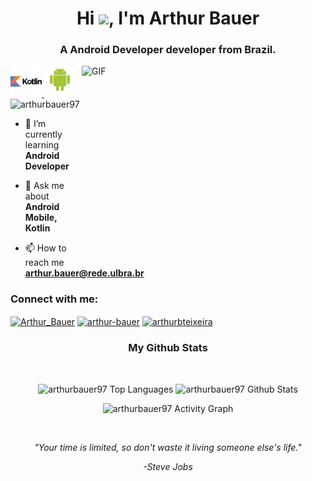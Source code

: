 <h1 align="center">Hi <img src="https://media.tenor.com/images/30169e4a670daf12443df7d2dd140176/tenor.gif" height="32" />, I'm Arthur Bauer</h1>
<h3 align="center">A Android Developer developer from Brazil.</h3>
   
   <img align="right" alt="GIF" src="https://i.pinimg.com/originals/e4/26/70/e426702edf874b181aced1e2fa5c6cde.gif?raw=true" width="390" height="318" />
   
   <a href="https://kotlinlang.org/" target="_blank">
    <img src="https://raw.githubusercontent.com/devicons/devicon/master/icons/kotlin/kotlin-original-wordmark.svg" alt="css3" width="50" height="50"/> 
   </a>
  
   <a href="https://developer.android.com/studio" target="_blank">
    <img src="https://raw.githubusercontent.com/devicons/devicon/master/icons/android/android-original-wordmark.svg" alt="css3" width="50" height="50"/> 
   </a>
   
<img src="https://komarev.com/ghpvc/?username=arthurbauer97&label=Profile%20views&color=0e75b6&style=flat" alt="arthurbauer97" />



- 🌱 I’m currently learning **Android Developer** 

- 💬 Ask me about **Android Mobile, Kotlin** 

- 📫 How to reach me **arthur.bauer@rede.ulbra.br** 

<h3 align="left">Connect with me:</h3>
<p align="left">
<a href="https://twitter.com/Arthur_Bauer" target="blank"><img align="center" src="https://cdn.jsdelivr.net/npm/simple-icons@3.0.1/icons/twitter.svg" alt="Arthur_Bauer" height="30" width="40" /></a>
<a href="https://www.linkedin.com/in/arthur-bauer-278a93150/" target="blank"><img align="center" src="https://cdn.jsdelivr.net/npm/simple-icons@3.0.1/icons/linkedin.svg" alt="arthur-bauer" height="30" width="40" /></a>
<a href="https://instagram.com/arthurbteixeira" target="blank"><img align="center" src="https://cdn.jsdelivr.net/npm/simple-icons@3.0.1/icons/instagram.svg" alt="arthurbteixeira" height="30" width="40" /></a>
</p>

<h3 align="center"> My Github Stats </h3>

  <br/>
  
<p align="center">
 <img alt="arthurbauer97 Top Languages" src="https://github-readme-stats.vercel.app/api/top-langs/?username=arthurbauer97&langs_count=6&count_private=true&layout=compact&theme=react&hide_border=true&bg_color=0D1117" />
  <img alt="arthurbauer97 Github Stats" src="https://github-readme-stats.vercel.app/api?username=arthurbauer97&show_icons=true&count_private=true&theme=react&hide_border=true&bg_color=0D1117" />
</p>

<p align="center">
  <img alt="arthurbauer97 Activity Graph" src="https://activity-graph.herokuapp.com/graph?username=arthurbauer97&bg_color=0D1117&color=5BCDEC&line=5BCDEC&point=FFFFFF&hide_border=true" />
</p>

  <br/>
  
<p align="center"> <i>"Your time is limited, so don't waste it living someone else's life."</i> </p>
<p align="center"> <i>-Steve Jobs</i> </p>
